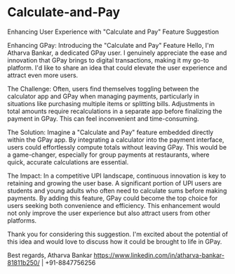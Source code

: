 # Calculate-and-Pay
Enhancing User Experience with "Calculate and Pay" Feature Suggestion


Enhancing GPay: Introducing the "Calculate and Pay" Feature
Hello, I'm Atharva Bankar, a dedicated GPay user. I genuinely appreciate the ease and innovation that GPay brings to digital transactions, making it my go-to platform. I'd like to share an idea that could elevate the user experience and attract even more users.

The Challenge:
Often, users find themselves toggling between the calculator app and GPay when managing payments, particularly in situations like purchasing multiple items or splitting bills. Adjustments in total amounts require recalculations in a separate app before finalizing the payment in GPay. This can feel inconvenient and time-consuming.

The Solution:
Imagine a "Calculate and Pay" feature embedded directly within the GPay app. By integrating a calculator into the payment interface, users could effortlessly compute totals without leaving GPay. This would be a game-changer, especially for group payments at restaurants, where quick, accurate calculations are essential.

The Impact:
In a competitive UPI landscape, continuous innovation is key to retaining and growing the user base. A significant portion of UPI users are students and young adults who often need to calculate sums before making payments. By adding this feature, GPay could become the top choice for users seeking both convenience and efficiency. This enhancement would not only improve the user experience but also attract users from other platforms.

Thank you for considering this suggestion. I'm excited about the potential of this idea and would love to discuss how it could be brought to life in GPay.

Best regards,
Atharva Bankar
https://www.linkedin.com/in/atharva-bankar-81811b250/ | +91-8847756256




